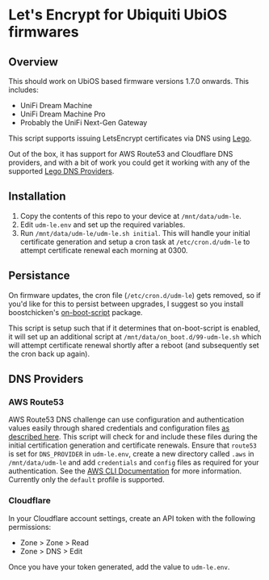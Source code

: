 # Let's Encrypt for Ubiquiti UbiOS firmwares

## Overview

This should work on UbiOS based firmware versions 1.7.0 onwards. This includes:

* UniFi Dream Machine
* UniFi Dream Machine Pro
* Probably the UniFi Next-Gen Gateway

This script supports issuing LetsEncrypt certificates via DNS using [Lego](https://go-acme.github.io/lego/).

Out of the box, it has support for AWS Route53 and Cloudflare DNS providers, and with a bit of work you could
get it working with any of the supported [Lego DNS Providers](https://go-acme.github.io/lego/dns/).

## Installation

1. Copy the contents of this repo to your device at `/mnt/data/udm-le`.
2. Edit `udm-le.env` and set up the required variables.
3. Run `/mnt/data/udm-le/udm-le.sh initial`. This will handle your initial certificate generation and setup a cron task at `/etc/cron.d/udm-le` to attempt certificate renewal each morning at 0300.

## Persistance

On firmware updates, the cron file (`/etc/cron.d/udm-le`) gets removed, so if you'd like for this to persist between upgrades, I suggest so you install boostchicken's [on-boot-script](https://github.com/boostchicken/udm-utilities/tree/master/on-boot-script) package.

This script is setup such that if it determines that on-boot-script is enabled, it will set up an additional script at `/mnt/data/on_boot.d/99-udm-le.sh` which will attempt certificate renewal shortly after a reboot (and subsequently set the cron back up again).

## DNS Providers

### AWS Route53

AWS Route53 DNS challenge can use configuration and authentication values easily through shared credentials and configuration files [as described here](https://go-acme.github.io/lego/dns/route53/). This script will check for and include these files during the initial certification generation and certificate renewals. Ensure that `route53` is set for `DNS_PROVIDER` in `udm-le.env`, create a new directory called `.aws` in `/mnt/data/udm-le` and add `credentials` and `config` files as required for your authentication. See the [AWS CLI Documentation](https://docs.aws.amazon.com/cli/latest/userguide/cli-configure-files.html) for more information. Currently only the `default` profile is supported.

### Cloudflare

In your Cloudflare account settings, create an API token with the following permissions:

* Zone > Zone > Read
* Zone > DNS > Edit

Once you have your token generated, add the value to `udm-le.env`.
